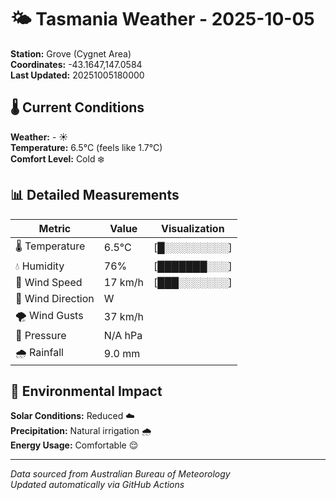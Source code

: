 # 🌤️ Tasmania Weather - 2025-10-05

**Station:** Grove (Cygnet Area)  
**Coordinates:** -43.1647,147.0584  
**Last Updated:** 20251005180000

## 🌡️ Current Conditions

**Weather:** - ☀️  
**Temperature:** 6.5°C (feels like 1.7°C)  
**Comfort Level:** Cold ❄️

## 📊 Detailed Measurements

| Metric | Value | Visualization |
|--------|-------|---------------|
| 🌡️ Temperature | 6.5°C | [█░░░░░░░░░] |
| 💧 Humidity | 76% | [███████░░░] |
| 💨 Wind Speed | 17 km/h | [███░░░░░░░] |
| 🧭 Wind Direction | W | |
| 🌪️ Wind Gusts | 37 km/h | |
| 🔽 Pressure | N/A hPa | |
| 🌧️ Rainfall | 9.0 mm | |

## 🌱 Environmental Impact

**Solar Conditions:** Reduced ☁️  
**Precipitation:** Natural irrigation 🌧️  
**Energy Usage:** Comfortable 😌

---
*Data sourced from Australian Bureau of Meteorology*  
*Updated automatically via GitHub Actions*
